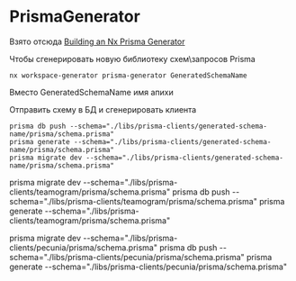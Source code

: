 

PrismaGenerator
==

Взято отсюда [Building an Nx Prisma Generator](https://sabinadams.hashnode.dev/nx-prisma-generator)


Чтобы сгенерировать новую библиотеку схем\запросов Prisma
```shell
nx workspace-generator prisma-generator GeneratedSchemaName
```
Вместо GeneratedSchemaName имя апихи


Отправить схему в БД и сгенерировать клиента
```shell
prisma db push --schema="./libs/prisma-clients/generated-schema-name/prisma/schema.prisma"
prisma generate --schema="./libs/prisma-clients/generated-schema-name/prisma/schema.prisma"
prisma migrate dev --schema="./libs/prisma-clients/generated-schema-name/prisma/schema.prisma"
```


prisma migrate dev --schema="./libs/prisma-clients/teamogram/prisma/schema.prisma"
prisma db push --schema="./libs/prisma-clients/teamogram/prisma/schema.prisma"
prisma generate --schema="./libs/prisma-clients/teamogram/prisma/schema.prisma"


prisma migrate dev --schema="./libs/prisma-clients/pecunia/prisma/schema.prisma"
prisma db push --schema="./libs/prisma-clients/pecunia/prisma/schema.prisma"
prisma generate --schema="./libs/prisma-clients/pecunia/prisma/schema.prisma"
